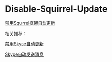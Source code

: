 # Disable-Squirrel-Update
[禁用Squirrel框架自动更新](https://dev-coco.github.io/blog/Disable-Squirrel-Update.html)

相关推荐：

[禁用Skype自动更新](https://dev-coco.github.io/blog/Disable-Skype-Update.html)

[Skype自动发送消息](https://dev-coco.github.io/blog/Skype-Schedule-Messages.html)
